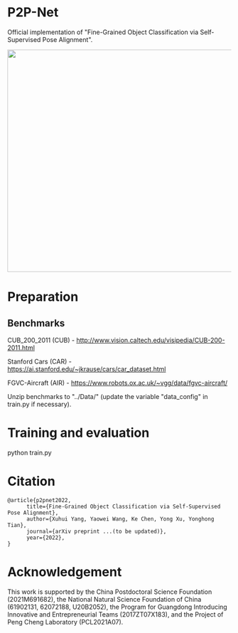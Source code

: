 # P2P-Net
Official implementation of "Fine-Grained Object Classification via Self-Supervised Pose Alignment".
<!-- ![image](https://github.com/yangxh11/P2P-Net/blob/main/motivation.jpg) -->

<img src="https://github.com/yangxh11/P2P-Net/blob/main/motivation.jpg" width = "800" height = "500" alt="" align=center />

# Preparation
## Benchmarks

CUB_200_2011 (CUB) - <http://www.vision.caltech.edu/visipedia/CUB-200-2011.html>

Stanford Cars (CAR) - <https://ai.stanford.edu/~jkrause/cars/car_dataset.html>

FGVC-Aircraft (AIR) - <https://www.robots.ox.ac.uk/~vgg/data/fgvc-aircraft/>

Unzip benchmarks to "../Data/" (update the variable "data_config" in train.py if necessary). 



# Training and evaluation
python train.py

# Citation

```
@article{p2pnet2022,
      title={Fine-Grained Object Classification via Self-Supervised Pose Alignment}, 
      author={Xuhui Yang, Yaowei Wang, Ke Chen, Yong Xu, Yonghong Tian},
      journal={arXiv preprint ...(to be updated)},
      year={2022},
}
```

# Acknowledgement

This work is supported by the China Postdoctoral Science Foundation (2021M691682), the National Natural Science Foundation of China (61902131, 62072188, U20B2052), the Program for Guangdong Introducing Innovative and Entrepreneurial Teams (2017ZT07X183), and the Project of Peng Cheng Laboratory (PCL2021A07).
